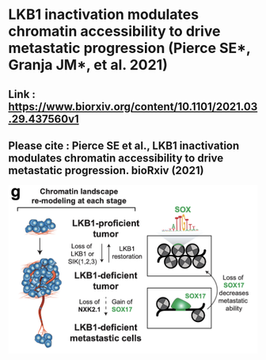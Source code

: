 # LKB1 inactivation modulates chromatin accessibility to drive metastatic progression (Pierce SE*, Granja JM*, et al. 2021)

## **Link** : https://www.biorxiv.org/content/10.1101/2021.03.29.437560v1

## Please cite : Pierce SE et al., LKB1 inactivation modulates chromatin accessibility to drive metastatic progression. bioRxiv (2021) <br/>

![](Figure.png)
